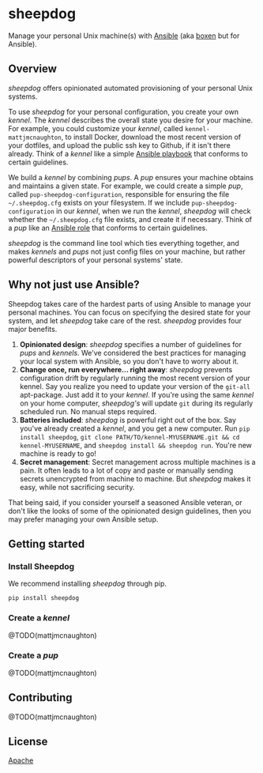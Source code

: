 # sheepdog

Manage your personal Unix machine(s) with [Ansible](https://www.ansible.com/)
(aka [boxen](https://github.com/boxen/boxen) but for Ansible).

## Overview

*sheepdog* offers opinionated automated provisioning of your personal Unix
systems.

To use *sheepdog* for your personal configuration, you create your own
*kennel*. The *kennel* describes the overall state you desire for your machine.
For example, you could customize your *kennel*, called `kennel-mattjmcnaughton`,
to install Docker, download the
most recent version of your dotfiles, and upload the public ssh key to Github,
if it isn't there already. Think of a *kennel* like a simple [Ansible
playbook](http://docs.ansible.com/ansible/playbooks.html) that conforms to
certain guidelines.

We build a *kennel* by combining *pups*. A *pup* ensures your machine obtains
and maintains a given state. For example, we could create a simple *pup*, called
`pup-sheepdog-configuration`, responsible for ensuring the file `~/.sheepdog.cfg`
exists on your filesystem. If we include `pup-sheepdog-configuration` in our
*kennel*, when we run the *kennel*, *sheepdog* will check whether the
`~/.sheepdog.cfg` file exists, and create it if necessary. Think of a *pup* like
an [Ansible role](http://docs.ansible.com/ansible/playbooks_roles.html#roles)
that conforms to certain guidelines.

*sheepdog* is the command line tool which ties everything together, and makes
*kennels* and *pups* not just config files on your machine, but rather powerful
descriptors of your personal systems' state.

## Why not just use Ansible?

Sheepdog takes care of the hardest parts of using Ansible to manage your
personal machines. You can focus on specifying the desired state for your
system, and let *sheepdog* take care of the rest. *sheepdog* provides four major
benefits.

1. **Opinionated design**: *sheepdog* specifies a number of guidelines for
   *pups* and *kennels*. We've considered the best practices for managing your
   local system with Ansible, so you don't have to worry about it.
2. **Change once, run everywhere... right away**: *sheepdog* prevents
   configuration drift by regularly running the most recent version of your
   kennel. Say you realize you need to update your version of the `git-all`
   apt-package. Just add it to your *kennel*. If you're using the same
   *kennel* on your home computer, *sheepdog's* will update `git` during its
   regularly scheduled run. No manual steps required.
3. **Batteries included**: *sheepdog* is powerful right out of the box. Say
   you've already created a *kennel*, and you get a new computer. Run `pip
   install sheepdog`, `git clone PATH/TO/kennel-MYUSERNAME.git && cd
   kennel-MYUSERNAME`, and `sheepdog install && sheepdog run`. You're new
   machine is ready to go!
4. **Secret management**: Secret management across multiple machines is a pain.
   It often leads to a lot of copy and paste or manually sending secrets
   unencrypted from machine to machine. But *sheepdog* makes it easy,
   while not sacrificing security.

That being said, if you consider yourself a seasoned Ansible veteran, or don't
like the looks of some of the opinionated design guidelines, then you may prefer
managing your own Ansible setup.

## Getting started

### Install Sheepdog

We recommend installing *sheepdog* through pip.

```
pip install sheepdog
```

### Create a *kennel*

@TODO(mattjmcnaughton)

### Create a *pup*

@TODO(mattjmcnaughton)

## Contributing

@TODO(mattjmcnaughton)

## License

[Apache](https://github.com/mattjmcnaughton/sheepdog/blob/master/LICENSE)
